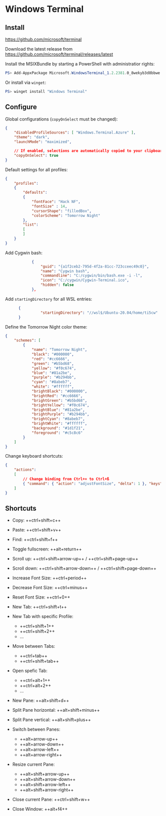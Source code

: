 # Windows Terminal

## Install

https://github.com/microsoft/terminal

Download the latest release from https://github.com/microsoft/terminal/releases/latest

Install the MSIXBundle by starting a PowerShell with administratior rights:

```powershell
PS> Add-AppxPackage Microsoft.WindowsTerminal_1.2.2381.0_8wekyb3d8bbwe.msixbundle
```

Or install via `winget`:

```powershell
PS> winget install "Windows Terminal"
```

## Configure

Global configurations (`copyOnSelect` must be changed):

```json
{
    "disabledProfileSources": [ "Windows.Terminal.Azure" ],
    "theme": "dark",
    "launchMode": "maximized",

    // If enabled, selections are automatically copied to your clipboard.
    "copyOnSelect": true
}
```

Default settings for all profiles:

```json
{
    "profiles":
    {
        "defaults":
        {
            "fontFace": "Hack NF",
            "fontSize" : 14,
            "cursorShape": "filledBox",
            "colorScheme": "Tomorrow Night"
        },
        "list":
        [
        ]
    }
}
```

Add Cygwin bash:

```json
			{
				"guid": "{a1f2ceb2-795d-4f2a-81cc-723cceec49c0}",
				"name": "Cygwin bash",
				"commandline": "C:/cygwin/bin/bash.exe -i -l",
				"icon": "C:/cygwin/Cygwin-Terminal.ico",
				"hidden": false
			},
```

Add `startingDirectory` for all WSL entries:

```json
      {
				"startingDirectory": "//wsl$/Ubuntu-20.04/home/ti5cw"
      }
```

Define the Tomorrow Night color theme:

```json
{
    "schemes": [
        {
            "name": "Tomorrow Night",
            "black": "#000000",
            "red": "#cc6666",
            "green": "#b5bd68",
            "yellow": "#f0c674",
            "blue": "#81a2be",
            "purple": "#b294bb",
            "cyan": "#8abeb7",
            "white": "#ffffff",
            "brightBlack": "#000000",
            "brightRed": "#cc6666",
            "brightGreen": "#b5bd68",
            "brightYellow": "#f0c674",
            "brightBlue": "#81a2be",
            "brightPurple": "#b294bb",
            "brightCyan": "#8abeb7",
            "brightWhite": "#ffffff",
            "background": "#1d1f21",
            "foreground": "#c5c8c6"
        }
    ]
}
```

Change keyboard shortcuts:

```json
{
    "actions":
    [
        // Change binding from Ctrl+= to Ctrl+ß
        { "command": { "action": "adjustFontSize", "delta": 1 }, "keys": "ctrl+ß" }
    ]
}
```

## Shortcuts

* Copy: ++ctrl+shift+c++
* Paste: ++ctrl+shift+v++
* Find: ++ctrl+shift+f++

* Toggle fullscreen: ++alt+return++
* Scroll up: ++ctrl+shift+arrow-up++ / ++ctrl+shift+page-up++
* Scroll down: ++ctrl+shift+arrow-down++ / ++ctrl+shift+page-down++

* Increase Font Size: ++ctrl+period++
* Decrease Font Size: ++ctrl+minus++
* Reset Font Size: ++ctrl+0++

* New Tab: ++ctrl+shift+t++
* New Tab with specific Profile:
  * ++ctrl+shift+1++
  * ++ctrl+shift+2++
  * ...
* Move between Tabs:
  * ++ctrl+tab++
  * ++ctrl+shift+tab++
* Open spefic Tab:
  * ++ctrl+alt+1++
  * ++ctrl+alt+2++
  * ...

* New Pane: ++alt+shift+d++
* Split Pane horizontal: ++alt+shift+minus++
* Split Pane vertical: ++alt+shift+plus++
* Switch between Panes:
  * ++alt+arrow-up++ 
  * ++alt+arrow-down++ 
  * ++alt+arrow-left++ 
  * ++alt+arrow-right++
* Resize current Pane:
  * ++alt+shift+arrow-up++ 
  * ++alt+shift+arrow-down++ 
  * ++alt+shift+arrow-left++ 
  * ++alt+shift+arrow-right++

* Close current Pane: ++ctrl+shift+w++
* Close Window: ++alt+f4++

